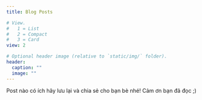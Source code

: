 ```yaml
---
title: Blog Posts

# View.
#   1 = List
#   2 = Compact
#   3 = Card
view: 2

# Optional header image (relative to `static/img/` folder).
header:
  caption: ""
  image: ""
---
```


Post nào có ích hãy lưu lại và chia sẻ cho bạn bè nhé! Cảm ơn bạn đã đọc ;)
